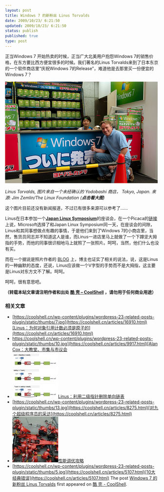 ```yaml
---
layout: post
title: Windows 7 的新粉丝 Linus Torvalds
date: 2009/10/23/ 6:21:50
updated: 2009/10/23/ 6:21:50
status: publish
published: true
type: post
---
```


正当Windows 7 开始热卖的时候，正当广大北美用户抱怨Windows 7的销售价格，在东方要比西方便宜很多的时候。我们著名的Linus Torvalds来到了日本东京的一个软件商店里“庆祝Windows 7的Release”，难道他是去那里买一份便宜的Windows 7？


[![Linus Torvalds 在一个日本的软件商店](../wp-content/uploads/2009/10/Linus_windows_7.jpg)](http://www.flickr.com/photos/offthebroiler/4036243510/sizes/o/)


*Linus Torvalds, 图片来自一个未经确认的 Yodobashi 商店， Tokyo, Japan. 来源: Jim Zemlin/The Linux Foundation (**点击看大图**)*


这个图片目前还没有新闻报道，不过已有很多来源可以参考了……



Linus在日本参加一个[**Japan Linux Symposium**](http://events.linuxfoundation.org/events/japan-linux-symposium)的座谈会，在一个Picaca的[链接](http://picasaweb.google.com/cschlaeger/JapanLinuxSymposium#5395400000458161906)上说，Microsoft选择了和Japan Linux Symposium同一天，在座谈会的间隙，Linus和其同事想做点有趣的事情，于是他们来到了Windows 7的小商店里，当然，售货员同志并不知道这人是谁，而Linus一进店里马上就做了一个下蹲坚大拇指的手势，而他的同事很识相地马上就照了一张照片。呵呵，当然，他们什么也没有买。


而在一个据说是照片作者的 [BLOG](http://blogs.zdnet.com/perlow/?p=11403) 上，博主也证实了相关的说法，说，这是Linus的一种幽默的态度，还说，Linus应该做一个V字型的手势而不是大拇指，这主要是Linus对东方文不了解。呵呵。


呵呵，很有意思吧。



**（转载本站文章请注明作者和出处 [酷 壳 – CoolShell](https://coolshell.cn/) ，请勿用于任何商业用途）**



### 相关文章

* [https://coolshell.cn/wp-content/plugins/wordpress-23-related-posts-plugin/static/thumbs/7.jpg](https://coolshell.cn/articles/16910.html)[Linus：为何对象引用计数必须是原子的](https://coolshell.cn/articles/16910.html)
* [https://coolshell.cn/wp-content/plugins/wordpress-23-related-posts-plugin/static/thumbs/10.jpg](https://coolshell.cn/articles/9917.html)[Alan Cox：大教堂、市集与市议会](https://coolshell.cn/articles/9917.html)
* [![Linus：利用二级指针删除单向链表](../wp-content/uploads/2013/02/linus_pointer_to_pointer-150x150.jpg)](https://coolshell.cn/articles/8990.html)[Linus：利用二级指针删除单向链表](https://coolshell.cn/articles/8990.html)
* [https://coolshell.cn/wp-content/plugins/wordpress-23-related-posts-plugin/static/thumbs/13.jpg](https://coolshell.cn/articles/8275.html)[对九个超级程序员的采访](https://coolshell.cn/articles/8275.html)
* [![性能调优攻略](../wp-content/uploads/2012/06/f1-150x150.jpg)](https://coolshell.cn/articles/7490.html)[性能调优攻略](https://coolshell.cn/articles/7490.html)
* [https://coolshell.cn/wp-content/plugins/wordpress-23-related-posts-plugin/static/thumbs/5.jpg](https://coolshell.cn/articles/5107.html)[10大经典错误](https://coolshell.cn/articles/5107.html)
The post [Windows 7 的新粉丝 Linus Torvalds](https://coolshell.cn/articles/1619.html) first appeared on [酷 壳 - CoolShell](https://coolshell.cn).